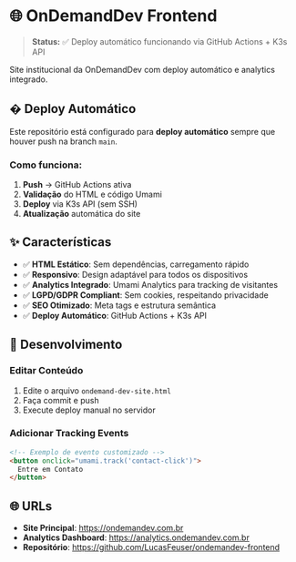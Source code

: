 # 🌐 OnDemandDev Frontend

> **Status:** ✅ Deploy automático funcionando via GitHub Actions + K3s API

Site institucional da OnDemandDev com deploy automático e analytics integrado.

## � Deploy Automático

Este repositório está configurado para **deploy automático** sempre que houver push na branch `main`.

### Como funciona:
1. **Push** → GitHub Actions ativa
2. **Validação** do HTML e código Umami
3. **Deploy** via K3s API (sem SSH)
4. **Atualização** automática do site

## ✨ Características

- ✅ **HTML Estático**: Sem dependências, carregamento rápido
- ✅ **Responsivo**: Design adaptável para todos os dispositivos  
- ✅ **Analytics Integrado**: Umami Analytics para tracking de visitantes
- ✅ **LGPD/GDPR Compliant**: Sem cookies, respeitando privacidade
- ✅ **SEO Otimizado**: Meta tags e estrutura semântica
- ✅ **Deploy Automático**: GitHub Actions + K3s API


## 🔧 Desenvolvimento

### Editar Conteúdo
1. Edite o arquivo `ondemand-dev-site.html`
2. Faça commit e push
3. Execute deploy manual no servidor

### Adicionar Tracking Events
```html
<!-- Exemplo de evento customizado -->
<button onclick="umami.track('contact-click')">
  Entre em Contato
</button>
```

## 🌐 URLs

- **Site Principal**: https://ondemandev.com.br
- **Analytics Dashboard**: https://analytics.ondemandev.com.br
- **Repositório**: https://github.com/LucasFeuser/ondemandev-frontend

